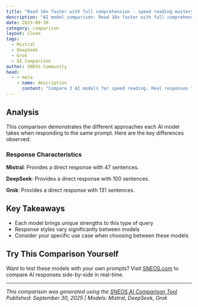 ```yaml
---
title: "Read 10x faster with full comprehension - speed reading mastery"
description: "AI model comparison: Read 10x faster with full comprehension - speed reading mastery..."
date: 2025-09-30
category: comparison
layout: Clean
tags:
  - Mistral
  - DeepSeek
  - Grok
  - AI Comparison
author: SNEOS Community
head:
  - - meta
    - name: description
      content: "Compare 3 AI models for speed reading. Real responses from Mistral, DeepSeek, Grok with detailed analysis."
---
```


<ChatComparison
  title="Read 10x faster with full comprehension - speed reading mastery"
  prompt="Read 10x faster with full comprehension - speed reading mastery"
  :responses='{"Mistral": "Speed reading with full comprehension is a skill that can be developed with practice and the right techniques. Here are some steps to help you master speed reading:\n\n### 1. **Eliminate Subvocalization**\n - **Subvocalization** is the habit of saying words in your head as you read. This slows down your reading speed significantly.\n - **Practice**: Try to read without hearing the words in your mind. Focus on understanding the meaning directly from the text.\n\n### 2. **Expand Your Visual Field**\n - **Soft Focus**: Instead of focusing on individual words, try to take in groups of words or even whole lines at a time.\n - **Peripheral Vision**: Use your peripheral vision to see more words at once. Practice by gradually increasing the number of words you try to read at a glance.\n\n### 3. **Use a Pointer**\n - **Guide Your Eyes**: Use your finger, a pen, or a pointer to guide your eyes across the text. This helps to keep your focus and prevents regression (re-reading).\n - **Smooth Movement**: Move the pointer smoothly and at a consistent speed to maintain a steady reading pace.\n\n### 4. **Avoid Regression**\n - **Forward Movement**: Train yourself to read forward without going back to re-read words or sentences. This can be challenging but is crucial for speed.\n - **Practice**: Start with simple texts and gradually move to more complex material as you get comfortable.\n\n### 5. **Improve Vocabulary and Background Knowledge**\n - **Vocabulary**: A strong vocabulary helps you understand the text more quickly. Use flashcards, read widely, and practice with new words.\n - **Background Knowledge**: The more you know about a topic, the easier it is to comprehend new information quickly.\n\n### 6. **Practice with Varied Materials**\n - **Different Genres**: Read a variety of materials, including fiction, non-fiction, newspapers, and academic papers.\n - **Increasing Difficulty**: Start with easier texts and gradually move to more challenging material as your skills improve.\n\n### 7. **Set Goals and Track Progress**\n - **Speed Goals**: Set specific goals for your reading speed, such as increasing your words per minute (wpm) by a certain amount each week.\n - **Comprehension Checks**: Regularly test your comprehension to ensure you are understanding what you read. Use quizzes or summarize what you\u0027ve read.\n\n### 8. **Use Speed Reading Software**\n - **Apps and Tools**: There are many apps and software programs designed to help you improve your reading speed. Examples include Spreeder, ReadMe!, and Outread.\n - **Practice Sessions**: Use these tools for regular practice sessions to build your speed and comprehension.\n\n### 9. **Mindset and Focus**\n - **Concentration**: Maintain focus and avoid distractions. A quiet environment can help.\n - **Confidence**: Believe in your ability to improve. Speed reading is a skill that can be learned and improved with practice.\n\n### 10. **Consistent Practice**\n - **Daily Practice**: Make speed reading a daily habit. Even a few minutes each day can lead to significant improvements over time.\n - **Review and Adjust**: Regularly review your progress and adjust your techniques as needed.\n\n### Additional Tips:\n- **Chunking**: Break down the text into meaningful chunks or phrases rather than individual words.\n- **Skimming and Scanning**: Learn to skim for the main ideas and scan for specific information.\n- **Active Reading**: Engage actively with the text by asking questions, making predictions, and summarizing as you go.\n\nBy incorporating these techniques and practicing consistently, you can significantly improve your reading speed while maintaining full comprehension.", "DeepSeek": "Of course. The promise of \u002210x faster with full comprehension\u0022 is ambitious, but with dedicated practice, you can absolutely achieve dramatic, life-changing improvements.\n\nThis guide will take you from understanding the core principles to a structured practice plan for **speed reading mastery**.\n\n### The Foundation: Why We Read Slowly\n\nMost of us are taught to read in a way that creates bottlenecks. The big three are:\n\n1. **Subvocalization:** \u0022Hearing\u0022 the words in your head as you read. This limits your speed to your talking speed (around 150-250 words per minute - wpm).\n2. **Fixations:** Your eyes don\u0027t glide smoothly; they make small, jerky stops (fixations) on groups of words. A slow reader might fixate on every single word.\n3. **Regression:** Unconsciously re-reading lines or words you\u0027ve already passed.\n\nMastering speed reading is the process of systematically eliminating these habits.\n\n---\n\n### The 4 Pillars of Speed Reading Mastery\n\nMaster these four techniques, and you will read faster and with better comprehension.\n\n#### Pillar 1: Use a Pacer\nYour eyes are naturally drawn to motion. Using a guide forces your eyes to move more smoothly and efficiently.\n\n* **How to do it:** Use your finger, a pen, or the cursor on your screen to guide your eyes. Move the pacer smoothly along the line.\n* **Why it works:** It eliminates regression, reduces fixations, and sets a steady rhythm that pushes your speed.\n* **Pro Tip:** Move the pacer slightly faster than feels comfortable. This is the \u0022overdrive\u0022 that trains your brain to keep up.\n\n#### Pillar 2: Eliminate Subvocalization\nYou don\u0027t need to \u0022say\u0022 the words to understand them. Your brain can process the meaning visually.\n\n* **How to do it:**\n * **Count in your head:** While reading, silently count \u00221, 2, 3, 4...\u0022 or hum a tune. This occupies the part of your brain that wants to subvocalize, forcing the visual processing center to take over.\n * **Chew gum:** The mild physical action can help suppress the impulse to form the words.\n * **Focus on \u0022Ideas, Not Words\u0022:** Train yourself to look for the core meaning of a sentence or paragraph, not the individual words.\n\n#### Pillar 3: Widen Your Peripheral Vision (Chunking)\nDon\u0027t read words; read groups of words. This is called \u0022chunking.\u0022\n\n* **How to do it:**\n * **Soft Focus:** Instead of focusing sharply on a single word, relax your gaze and try to see the 3-4 words in the middle of the line. With practice, you can expand this to take in the entire line in 2-3 fixations.\n * **Use the Margin:** Place two vertical lines down a page (or use your fingers) to create a narrow column in the middle. Practice reading by only looking at this central column, using your peripheral vision to catch the beginning and end of the line.\n\n#### Pillar 4: Control Your Regression (Use a Card)\nForced, conscious re-reading kills speed.\n\n* **How to do it:** Take an index card or a piece of paper. As you read, place it above the line you are currently reading and move it down the page, covering the text you\u0027ve just read.\n* **Why it works:** It physically prevents you from looking back. This builds trust in your initial comprehension and breaks the habit of unnecessary regression.\n\n---\n\n### The Mastery Plan: A 4-Week Training Regimen\n\nPractice for 15-20 minutes daily. Use material that is slightly easy or familiar to start.\n\n#### Week 1: Foundation \u0026 The Pacer\n* **Goal:** Get comfortable with the pacer and break the regression habit.\n* **Daily Drill:**\n 1. Choose a light novel or magazine.\n 2. Use your finger as a pacer for 15 minutes.\n 3. Focus *only* on moving smoothly and not looking back. Don\u0027t worry about speed or comprehension yet.\n* **Metric:** By the end of the week, using a pacer should feel natural.\n\n#### Week 2: Speed \u0026 Chunking\n* **Goal:** Increase raw speed and introduce chunking.\n* **Daily Drill:**\n 1. Use your pacer.\n 2. **Push your speed.** Move the pacer so fast that you can only catch the main ideas (you\u0027ll feel like you\u0027re \u0022skimming\u0022). Do this for 2-3 pages. This is your \u0022sprint.\u0022\n 3. **Slow down** to a more comfortable, but still fast, pace for the next 2-3 pages. Notice how your comfortable speed has increased.\n 4. Practice seeing 2-3 words at a time instead of one.\n* **Metric:** Your \u0022comfortable\u0022 speed should feel significantly faster than last week.\n\n#### Week 3: Comprehension \u0026 Active Reading\n* **Goal:** Integrate high speed with high comprehension.\n* **Daily Drill:**\n 1. **Pre-Read:** Before reading a chapter or article, spend 60 seconds scanning it. Read the title, subtitles, first sentence of each paragraph, and look at any images or bullet points. This primes your brain for the information.\n 2. **Set a Purpose:** Ask yourself, \u0022What are the 3 key things I want to learn from this?\u0022 This focuses your mind.\n 3. **Read with your pacer** at your new, faster pace.\n 4. **Post-Read:** Immediately after, spend one minute writing down or mentally recalling the key points. This solidifies comprehension.\n\n#### Week 4: Integration \u0026 Advanced Techniques\n* **Goal:** Make speed reading your default mode.\n* **Daily Drill:**\n 1. **Variable Pacing:** Understand that not all text deserves the same speed. Learn to slow down for complex, critical information and speed up for fluff, examples, and familiar concepts.\n 2. **The \u0022S\u0022 Technique:** For very easy text or skimming, try moving your pacer in a soft \u0022S\u0022 or \u0022Z\u0022 motion down the page, letting your peripheral vision catch keywords and ideas.\n 3. **Practice on diverse material:** Switch between fiction, non-fiction articles, and professional reports.\n\n---\n\n### Measuring Your Progress\n\n* **Calculate your baseline wpm:** Read for one minute at your normal pace. Count the words in the first five lines and divide by 5 to get your average words-per-line. Multiply that by the number of lines you read.\n* **Track your progress:** Re-test every week using new material of similar difficulty.\n\n### The Ultimate Truth: Comprehension is King\n\nSpeed is useless without understanding. The goal is not to see how fast you can move your eyes, but how efficiently you can absorb and process information.\n\n* **Variable Speed is Master Speed:** A master speed reader is like a master driver. They know when to cruise in the fast lane (for simple material) and when to slow down for a complex, technical section.\n* **It\u0027s a Skill:** You wouldn\u0027t expect to play a complex piano piece after one lesson. Be consistent and patient with your practice.\n\nBy following this structured approach, you are not just learning a trick; you are fundamentally retraining your brain\u0027s reading process. A 2x or 3x improvement is achievable for almost everyone within a month. Reaching the \u002210x\u0022 level is the realm of mastery, requiring consistent practice, but the journey there will transform your relationship with information forever.", "Grok": "Speed reading is a valuable skill that can help you process information more quickly while maintaining comprehension. Reading 10x faster with full comprehension requires a combination of techniques, consistent practice, and a shift in mindset about how you approach reading. Below is a comprehensive guide to mastering speed reading while ensuring you understand and retain what you read.\n\n---\n\n### **Understanding Speed Reading**\nSpeed reading is not just about moving your eyes faster over text; it involves optimizing how your brain processes information. The average person reads at about 200\u2013250 words per minute (WPM). With speed reading techniques, you can increase this rate to 500\u20131000\u002B WPM, or even higher, while still comprehending the material. The goal is to eliminate inefficiencies in reading and train your brain to absorb information more effectively.\n\n---\n\n### **Key Principles of Speed Reading**\n1. **Minimize Subvocalization**: Subvocalization is the habit of silently pronouncing each word in your head as you read. While it helps with comprehension at slower speeds, it limits your reading speed. Train yourself to recognize words and phrases visually without \u0022hearing\u0022 them in your mind.\n2. **Expand Your Peripheral Vision**: Instead of focusing on individual words, train your eyes to take in groups of words or entire lines at a glance. This reduces the number of eye movements (saccades) and increases speed.\n3. **Eliminate Regression**: Regression is when you go back and reread text. This slows you down significantly. Trust your comprehension and keep moving forward.\n4. **Use a Guide**: Use a finger, pen, or pointer to guide your eyes along the text. This helps maintain a steady pace and prevents your eyes from wandering.\n5. **Focus on Key Content**: Not all parts of a text are equally important. Learn to skim over filler words and focus on key ideas, especially in non-fiction or informational texts.\n\n---\n\n### **Step-by-Step Guide to Speed Reading Mastery**\n#### **1. Assess Your Current Reading Speed**\n- **Test Yourself**: Choose a piece of text (e.g., a book or article) and set a timer for 1 minute. Read at your normal pace and count the number of words you read. This is your baseline WPM.\n- **Set Goals**: Aim to double your speed initially (e.g., from 200 WPM to 400 WPM), then continue increasing with practice.\n\n#### **2. Eliminate Subvocalization**\n- **Humm or Chew Gum**: Make a low humming sound or chew gum while reading to distract your brain from \u0022speaking\u0022 the words.\n- **Focus on Visual Recognition**: Train yourself to recognize words as images or shapes rather than sounds. Practice by reading short passages and consciously avoiding mental pronunciation.\n\n#### **3. Chunk Text (Read in Groups of Words)**\n- **Widen Your Focus**: Instead of reading word-by-word, try to take in 3\u20135 words at a time. For example, instead of reading \u201CThe quick brown fox jumps,\u201D see it as \u201CThe quick brown\u201D and \u201Cfox jumps.\u201D\n- **Practice with Columns**: Read narrow columns of text (like in newspapers or apps) to train your eyes to take in larger chunks.\n\n#### **4. Use a Pacer or Guide**\n- **Finger or Pen Method**: Move your finger or a pen along the line of text at a steady, slightly faster pace than your normal reading speed. This forces your eyes to keep up.\n- **Avoid Overloading**: Start with a comfortable pace and gradually increase the speed of your pacer.\n\n#### **5. Reduce Eye Fixations**\n- **Minimize Saccades**: Your eyes naturally stop (fixate) multiple times per line. Aim to reduce fixations by focusing on the center of a line and using peripheral vision to see the edges.\n- **Practice with Apps**: Use tools like Spreeder or AccelaReader, which flash chunks of text on the screen, training your brain to process information with fewer fixations.\n\n#### **6. Skim and Scan for Key Information**\n- **Identify Structure**: In non-fiction, focus on headings, subheadings, bullet points, and summaries. In fiction, prioritize dialogue or action over descriptive passages if speed is the goal.\n- **Preview First**: Before deep reading, quickly scan the text to understand its structure and main ideas. This primes your brain for comprehension.\n\n#### **7. Improve Vocabulary and Background Knowledge**\n- **Expand Vocabulary**: A larger vocabulary reduces the time spent decoding unfamiliar words, increasing reading speed.\n- **Build Context**: Familiarity with a topic allows you to anticipate ideas and read faster. Read widely to build general knowledge.\n\n#### **8. Practice Active Reading for Comprehension**\n- **Ask Questions**: Before reading, ask, \u201CWhat do I want to learn from this?\u201D This keeps your brain engaged and focused.\n- **Summarize**: After a section, mentally or verbally summarize the key points. This reinforces retention.\n- **Visualize**: Turn text into mental images or concepts to make it more memorable.\n\n#### **9. Train with Timed Sessions**\n- **Set a Timer**: Read for 5\u201310 minutes daily at a faster pace than usual. Use a pacer and focus on chunking.\n- **Track Progress**: Regularly test your WPM and comprehension (e.g., by answering questions about the text or summarizing it).\n\n#### **10. Use Tools and Technology**\n- **Speed Reading Apps**: Apps like Spreeder, AccelaReader, and 7 Speed Reading can help train your eyes and brain.\n- **Rapid Serial Visual Presentation (RSVP)**: This technique displays words or phrases one at a time at a set speed, eliminating eye movement delays.\n- **Audiobooks**: Listening to audiobooks at 1.5x or 2x speed can train your brain to process information faster.\n\n---\n\n### **How to Maintain Full Comprehension**\nSpeed without understanding is pointless. To ensure comprehension while reading faster:\n- **Start Slow**: Build speed gradually to avoid sacrificing understanding. Comprehension naturally improves as your brain adapts to faster input.\n- **Adjust Speed by Material**: Read dense or complex texts (e.g., technical papers) more slowly, and speed up for lighter material (e.g., novels or blogs).\n- **Use the 80/20 Rule**: Focus on grasping the 20% of content that conveys 80% of the meaning. Skip redundant or irrelevant details.\n- **Review Periodically**: After reading, take a moment to recall key points or jot down notes. This reinforces memory and highlights areas of weak understanding.\n- **Practice Active Engagement**: Stay mentally active by predicting outcomes, questioning arguments, or connecting ideas to prior knowledge.\n\n---\n\n### **Common Pitfalls and How to Avoid Them**\n1. **Rushing Without Understanding**: Speed reading is useless if you can\u2019t remember or apply what you\u2019ve read. Always prioritize comprehension over raw speed.\n2. **Eye Strain or Fatigue**: Take breaks every 20\u201330 minutes to avoid strain. Follow the 20-20-20 rule: Every 20 minutes, look 20 feet away for 20 seconds.\n3. **Skipping Important Details**: Be mindful of skimming too much, especially in critical texts. Adjust your approach based on purpose (e.g., leisure vs. study).\n4. **Plateauing**: If progress stalls, vary your practice\u2014try different texts, increase pacer speed, or focus on weaker skills like chunking or vocabulary.\n\n---\n\n### **Daily Practice Plan to Read 10x Faster**\n- **Week 1\u20132**: Measure baseline speed, practice eliminating subvocalization, and use a pacer at 1.5x your normal speed. Focus on easy texts.\n- **Week 3\u20134**: Train chunking by reading in groups of 3\u20135 words. Increase pacer speed to 2x baseline. Test comprehension after each session.\n- **Week 5\u20136**: Reduce fixations using RSVP apps or narrow-column texts. Read varied material (fiction, articles, reports) at 3\u20135x baseline speed.\n- **Week 7\u002B**: Skim and scan for key ideas, practice summarizing, and push pacer speed to 5\u201310x baseline. Regularly test WPM and comprehension.\n\n**Goal**: After 2\u20133 months of consistent practice (15\u201330 minutes daily), you should approach 1000\u002B WPM with 70\u201380% comprehension for most texts.\n\n---\n\n### **Additional Tips for Mastery**\n- **Read Regularly**: The more you read, the faster and better you get. Make reading a daily habit.\n- **Stay Relaxed**: Tension slows you down. Maintain a calm, focused state while reading.\n- **Experiment with Formats**: Reading on a screen vs. paper can feel different. Practice both to adapt.\n- **Join a Course**: Consider programs like Iris Reading or SuperReading for structured training.\n\n---\n\n### **Realistic Expectations for 10x Speed**\nReading 10x faster (e.g., from 200 WPM to 2000 WPM) with full comprehension is ambitious and may not be achievable for everyone or for all types of material. However:\n- With dedicated practice, 3\u20135x speed (600\u20131000 WPM) is realistic for most people within a few months.\n- Beyond that, ultra-high speeds (1000\u002B WPM) often involve skimming and may sacrifice some detail. Reserve such speeds for overviews or low-stakes reading.\n- Comprehension at extreme speeds typically hovers around 60\u201380%, which is often sufficient for general understanding but not for in-depth analysis.\n\n---\n\n### **Conclusion**\nSpeed reading mastery is a journey that combines technique, practice, and adaptability. By eliminating bad habits (like subvocalization and regression), training your eyes and brain to process information efficiently, and staying engaged with the material, you can dramatically increase your reading speed while maintaining strong comprehension. Start small, be consistent, and adjust your approach based on the type of text and your goals. With time, reading 10x faster\u2014or at least significantly faster\u2014will become"}' 
  published-date="13:00"
/>

## Analysis

This comparison demonstrates the different approaches each AI model takes when responding to the same prompt. Here are the key differences observed:

### Response Characteristics

**Mistral**: Provides a direct response with 47 sentences. 

**DeepSeek**: Provides a direct response with 100 sentences. 

**Grok**: Provides a direct response with 131 sentences. 

## Key Takeaways

- Each model brings unique strengths to this type of query
- Response styles vary significantly between models
- Consider your specific use case when choosing between these models

## Try This Comparison Yourself

Want to test these models with your own prompts? Visit [SNEOS.com](https://sneos.com) to compare AI responses side-by-side in real-time.

---

*This comparison was generated using the [SNEOS AI Comparison Tool](https://sneos.com)*
*Published: September 30, 2025 | Models: Mistral, DeepSeek, Grok*
